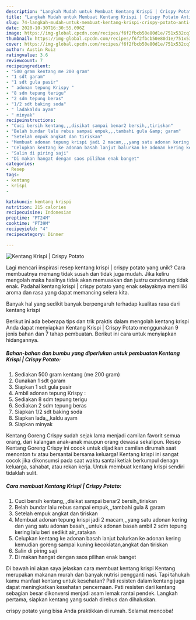 ```yaml
---
description: "Langkah Mudah untuk Membuat Kentang Krispi | Crispy Potato Anti Gagal"
title: "Langkah Mudah untuk Membuat Kentang Krispi | Crispy Potato Anti Gagal"
slug: 74-langkah-mudah-untuk-membuat-kentang-krispi-crispy-potato-anti-gagal
date: 2020-10-30T16:30:55.096Z
image: https://img-global.cpcdn.com/recipes/f6f2fbcb50e80d1e/751x532cq70/kentang-krispi-crispy-potato-foto-resep-utama.jpg
thumbnail: https://img-global.cpcdn.com/recipes/f6f2fbcb50e80d1e/751x532cq70/kentang-krispi-crispy-potato-foto-resep-utama.jpg
cover: https://img-global.cpcdn.com/recipes/f6f2fbcb50e80d1e/751x532cq70/kentang-krispi-crispy-potato-foto-resep-utama.jpg
author: Austin Ruiz
ratingvalue: 3.6
reviewcount: 7
recipeingredient:
- "500 gram kentang me 200 gram"
- "1 sdt garam"
- "1 sdt gula pasir"
- " adonan tepung Krispy "
- "8 sdm tepung terigu"
- "2 sdm tepung beras"
- "1/2 sdt baking soda"
- " ladakaldu ayam"
- " minyak"
recipeinstructions:
- "Cuci bersih kentang,,,disikat sampai benar2 bersih,,tiriskan"
- "Belah bundar lalu rebus sampai empuk,,,tambahi gula &amp; garam"
- "Setelah empuk angkat dan tiriskan"
- "Membuat adonan tepung krispi jadi 2 macam,,,yang satu adonan kering dan yang satu adonan basah,,,untuk adonan basah ambil 2 sdm tepung kering lalu beri sedikit air,,ratakan"
- "Celupkan kentang ke adonan basah lanjut balurkan ke adonan kering kemudian goreng sampai kuning kecoklatan,angkat dan tiriskan"
- "Salin di piring saji"
- "Di makan hangat dengan saos pilihan enak banget"
categories:
- Resep
tags:
- kentang
- krispi
- 

katakunci: kentang krispi  
nutrition: 215 calories
recipecuisine: Indonesian
preptime: "PT24M"
cooktime: "PT39M"
recipeyield: "4"
recipecategory: Dinner

---
```



![Kentang Krispi | Crispy Potato](https://img-global.cpcdn.com/recipes/f6f2fbcb50e80d1e/751x532cq70/kentang-krispi-crispy-potato-foto-resep-utama.jpg)

Lagi mencari inspirasi resep kentang krispi | crispy potato yang unik? Cara membuatnya memang tidak susah dan tidak juga mudah. Jika keliru mengolah maka hasilnya tidak akan memuaskan dan justru cenderung tidak enak. Padahal kentang krispi | crispy potato yang enak selayaknya memiliki aroma dan rasa yang dapat memancing selera kita.

Banyak hal yang sedikit banyak berpengaruh terhadap kualitas rasa dari kentang krispi 

Berikut ini ada beberapa tips dan trik praktis dalam mengolah kentang krispi  Anda dapat menyiapkan Kentang Krispi | Crispy Potato menggunakan 9 jenis bahan dan 7 tahap pembuatan. Berikut ini cara untuk menyiapkan hidangannya.

<!--inarticleads1-->

##### Bahan-bahan dan bumbu yang diperlukan untuk pembuatan Kentang Krispi | Crispy Potato:

1. Sediakan 500 gram kentang (me 200 gram)
1. Gunakan 1 sdt garam
1. Siapkan 1 sdt gula pasir
1. Ambil  adonan tepung Krispy :
1. Sediakan 8 sdm tepung terigu
1. Sediakan 2 sdm tepung beras
1. Siapkan 1/2 sdt baking soda
1. Siapkan  lada,,,kaldu ayam
1. Siapkan  minyak


Kentang Goreng Crispy sudah sejak lama menjadi camilan favorit semua orang, dari kalangan anak-anak maupun orang dewasa sekalipun. Resep Kentang Goreng Crispy ini cocok untuk dijadikan camilan dirumah saat menonton tv atau bersantai bersama keluarga! Kentang krispi ini sangat cocok jika dikonsumsi pada saat waktu santai ketiak berkumpul denagn keluarga, sahabat, atau rekan kerja. Untuk membuat kentang krispi sendiri tidaklah sulit. 

<!--inarticleads2-->

##### Cara membuat Kentang Krispi | Crispy Potato:

1. Cuci bersih kentang,,,disikat sampai benar2 bersih,,tiriskan
1. Belah bundar lalu rebus sampai empuk,,,tambahi gula &amp; garam
1. Setelah empuk angkat dan tiriskan
1. Membuat adonan tepung krispi jadi 2 macam,,,yang satu adonan kering dan yang satu adonan basah,,,untuk adonan basah ambil 2 sdm tepung kering lalu beri sedikit air,,ratakan
1. Celupkan kentang ke adonan basah lanjut balurkan ke adonan kering kemudian goreng sampai kuning kecoklatan,angkat dan tiriskan
1. Salin di piring saji
1. Di makan hangat dengan saos pilihan enak banget


Di bawah ini akan saya jelaskan cara membuat kentang krispi  Kentang merupakan makanan murah dan banyak nutrisi pengganti nasi. Tapi tahukah kamu manfaat kentang untuk kesehatan? Pati resisten dalam kentang juga dapat meningkatkan kesehatan pencernaan. Pati resisten dari kentang sebagian besar dikonversi menjadi asam lemak rantai pendek. Langkah pertama, siapkan kentang yang sudah direbus dan dihaluskan. 

 crispy potato yang bisa Anda praktikkan di rumah. Selamat mencoba!

